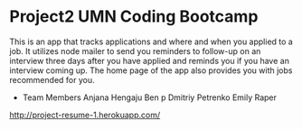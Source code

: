 # Project2 UMN Coding Bootcamp

This is an app that tracks applications and where and when you applied to a job.  It utilizes node mailer to send you reminders to follow-up on an interview three days after you have applied and reminds you if you have an interview coming up.  The home page of the app also provides you with jobs recommended for you.

* Team Members
Anjana Hengaju
Ben p
Dmitriy Petrenko
Emily Raper

http://project-resume-1.herokuapp.com/
